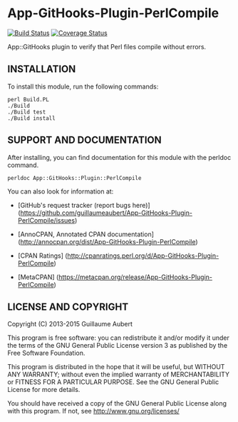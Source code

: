 App-GitHooks-Plugin-PerlCompile
===============================

[![Build Status](https://travis-ci.org/guillaumeaubert/App-GitHooks-Plugin-PerlCompile.svg?branch=master)](https://travis-ci.org/guillaumeaubert/App-GitHooks-Plugin-PerlCompile)
[![Coverage Status](https://coveralls.io/repos/guillaumeaubert/App-GitHooks-Plugin-PerlCompile/badge.svg?branch=master)](https://coveralls.io/r/guillaumeaubert/App-GitHooks-Plugin-PerlCompile?branch=master)

App::GitHooks plugin to verify that Perl files compile without errors.


INSTALLATION
------------

To install this module, run the following commands:

	perl Build.PL
	./Build
	./Build test
	./Build install


SUPPORT AND DOCUMENTATION
-------------------------

After installing, you can find documentation for this module with the
perldoc command.

	perldoc App::GitHooks::Plugin::PerlCompile


You can also look for information at:

 * [GitHub's request tracker (report bugs here)]
   (https://github.com/guillaumeaubert/App-GitHooks-Plugin-PerlCompile/issues)

 * [AnnoCPAN, Annotated CPAN documentation]
   (http://annocpan.org/dist/App-GitHooks-Plugin-PerlCompile)

 * [CPAN Ratings]
   (http://cpanratings.perl.org/d/App-GitHooks-Plugin-PerlCompile)

 * [MetaCPAN]
   (https://metacpan.org/release/App-GitHooks-Plugin-PerlCompile)


LICENSE AND COPYRIGHT
---------------------

Copyright (C) 2013-2015 Guillaume Aubert

This program is free software: you can redistribute it and/or modify it under
the terms of the GNU General Public License version 3 as published by the Free
Software Foundation.

This program is distributed in the hope that it will be useful, but WITHOUT ANY
WARRANTY; without even the implied warranty of MERCHANTABILITY or FITNESS FOR A
PARTICULAR PURPOSE. See the GNU General Public License for more details.

You should have received a copy of the GNU General Public License along with
this program. If not, see http://www.gnu.org/licenses/

